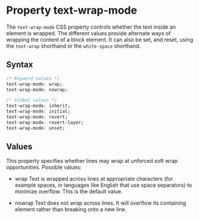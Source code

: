 # Property text-wrap-mode

The `text-wrap-mode` CSS property controls whether the text inside an element is wrapped. The different values provide alternate ways of wrapping the content of a block element. It can also be set, and reset, using the `text-wrap` shorthand or the `white-space` shorthand.

## Syntax

```css
/* Keyword values */
text-wrap-mode: wrap;
text-wrap-mode: nowrap;

/* Global values */
text-wrap-mode: inherit;
text-wrap-mode: initial;
text-wrap-mode: revert;
text-wrap-mode: revert-layer;
text-wrap-mode: unset;
```

## Values

This property specifies whether lines may wrap at unforced soft wrap opportunities. Possible values:

- wrap
Text is wrapped across lines at appropriate characters (for example spaces, in languages like English that use space separators) to minimize overflow. This is the default value.

- nowrap
Text does not wrap across lines. It will overflow its containing element rather than breaking onto a new line.

